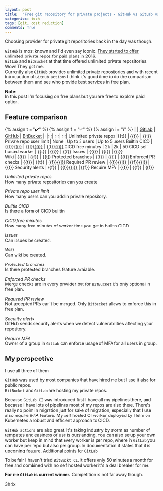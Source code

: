 ```yaml
---
layout: post
title:  "Free git repository for private projects - GitHub vs GitLab vs BitBucket"
categories: tech
tags: [git, cost reduction]
comments: True
---
```


Choosing provider for private git repositories back in the day was though. 

`GitHub` is most known and I'd even say iconic. [They started to offer unlimited private repos for paid plans 
in 2016.](https://github.blog/2016-05-11-introducing-unlimited-private-repositories/)  
`GitLab` and `BitBucket`  at that time offered unlimited private repositories. Wow! They got me.  
Currently also `GitHub` provides unlimited private repositories and with recent introduction of `GitHub actions` I think 
it's good time to do the comparison between them and see who provide best services in free plan.

**Note:**  
In this post I'm focusing on free plans but you are free to explore paid option.

<!-- readmore -->

## Feature comparison

{% assign t = ":heavy_check_mark:" %}
{% assign f = ":white_check_mark:" %}
{% assign i = ":information_source:" %}
| | [GitLab](https://about.gitlab.com/pricing/gitlab-com/feature-comparison/) | [GitHub](https://github.com/pricing#feature-comparison) | [BitBucket](https://bitbucket.org/product/pricing)
|-|:-:| :-:| :-:|
Unlimited private repos |{{t}} | {{t}} | {{t}}
Private repo user limit | None | Up to 3 users | Up to 5 users
Builtin CICD | {{t}}[{{i}}](https://docs.gitlab.com/ee/ci/) | {{t}}[{{i}}](https://help.github.com/en/actions) | {{t}}[{{i}}](https://confluence.atlassian.com/bitbucket/build-test-and-deploy-with-pipelines-792496469.html)
CICD free minutes | 2k | 2k | 50
CICD self hosted worker | {{t}} | {{t}} | {{f}}
Issues | {{t}} | {{t}} | {{t}}   
Wiki | {{t}} | {{f}} | {{t}}
Protected branches | {{t}} | {{t}} | {{t}}
Enforced PR checks | {{t}} | {{t}} | {{f}}[{{i}}](https://confluence.atlassian.com/bitbucket/suggest-or-require-checks-before-a-merge-856691474.html)
Required PR review | {{f}}[{{i}}](https://docs.gitlab.com/ee/user/project/merge_requests/merge_request_approvals.html) | {{f}}[{{i}}](https://help.github.com/en/github/administering-a-repository/about-required-reviews-for-pull-requests) | {{t}}
Security alerts | {{f}} | {{t}}[{{i}}](https://help.github.com/en/github/managing-security-vulnerabilities/about-security-alerts-for-vulnerable-dependencies) | {{f}}
Require MFA | {{t}} | {{f}} | {{f}}

_Unlimited private repos_  
How many private repositories can you create.

_Private repo user limit_  
How many users can you add in private repository.

_Builtin CICD_  
Is there a form of CICD builtin.

_CICD free minutes_  
How many free minutes of worker time you get in builtin CICD.

_Issues_  
Can issues be created.

_Wiki_  
Can wiki be created.

_Protected branches_  
Is there protected branches feature avaiable.

_Enforced PR checks_  
Merge checks are in every provider but for `BitBucket` it's only optional in free plan.

_Required PR review_  
Not accepted PRs can't be merged. Only `Bitbucket` allows to enforce this in free plan. 

_Security alerts_  
GitHub sends security alerts when we detect vulnerabilities affecting your repository.

_Require MFA_  
Owner of a group in `GitLab` can enforce usage of MFA for all users in group.


## My perspective

I use all three of them.  

`GitHub` was used by most companies that have hired me but I use it also for public repos.  
`BitBucket` and `GitLab` are hosting my private repos.  

Because `GitLab CI` was introduced first I have all my pipelines
there, and because I have lots of pipelines most of my repos are also there. There's really no point in 
migration just for sake of migration, especially that I use also _require MFA_ feature.
My self hosted CI worker deployed by Helm on Kubernetes a robust and efficient approach to CICD.
 
`GitHub actions` are also great. It's taking industry by storm as number of templates and easiness of use is outstanding.
You can also setup your own worker but keep in mind that every worker is per repo, where in `GitLab` you can have
per repo but also per group. In documentation it states that it is upcoming feature. Additional points for `GitLab`.

To be fair I haven't tried `BitBuckt CI`. It offers only 50 minutes a month for free and combined with no self hosted
worker it's a deal breaker for me.

**For me `GitLab` is current winner.** Competition is not far away though. 

3h4x
